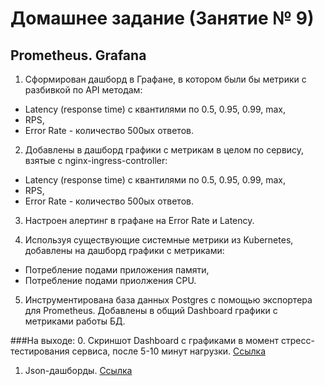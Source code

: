 # Домашнее задание (Занятие № 9)
## Prometheus. Grafana

1. Сформирован дашборд в Графане, в котором были бы метрики с разбивкой по API методам:
- Latency (response time) с квантилями по 0.5, 0.95, 0.99, max,
- RPS,
- Error Rate - количество 500ых ответов.

2. Добавлены в дашборд графики с метрикам в целом по сервису, взятые с nginx-ingress-controller:
- Latency (response time) с квантилями по 0.5, 0.95, 0.99, max,
- RPS,
- Error Rate - количество 500ых ответов.

3. Настроен алертинг в графане на Error Rate и Latency.

4. Используя существующие системные метрики из Kubernetes, добавлены на дашборд графики с метриками:
- Потребление подами приложения памяти,
- Потребление подами приолжения CPU.

5. Инструментирована база данных Postgres с помощью экспортера для Prometheus. Добавлены в общий Dashboard графики с метриками работы БД.

###На выходе:
0. Скриншот Dashboard с графиками в момент стресс-тестирования сервиса, после 5-10 минут нагрузки.
[Ссылка](https://raw.githubusercontent.com/1vanDeveloper/OtusSoftwareArchitect/main/lesson-9/results/grafana-dashboard.png)
1. Json-дашборды.
[Ссылка](https://raw.githubusercontent.com/1vanDeveloper/OtusSoftwareArchitect/main/lesson-9/results/grafana-dashboard.json)
